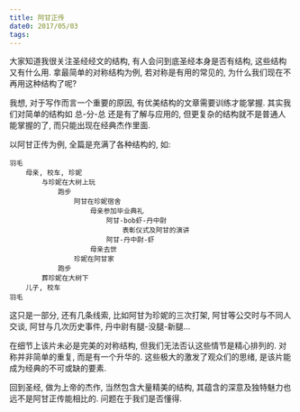 ```yaml
---
title: 阿甘正传
date0: 2017/05/03
tags:
---
```


大家知道我很关注圣经经文的结构, 有人会问到底圣经本身是否有结构, 这些结构又有什么用. 拿最简单的对称结构为例, 若对称是有用的常见的, 为什么我们现在不再用这种结构了呢?

我想, 对于写作而言一个重要的原因, 有优美结构的文章需要训练才能掌握. 其实我们对简单的结构如 总-分-总 还是有了解与应用的, 但更复杂的结构就不是普通人能掌握的了, 而只能出现在经典杰作里面.

以阿甘正传为例, 全篇是充满了各种结构的, 如:

    羽毛
        母亲, 校车, 珍妮
            与珍妮在大树上玩
                跑步
                    阿甘在珍妮宿舍
                        母亲参加毕业典礼
                            阿甘-bob虾-丹中尉
                                表彰仪式及阿甘的演讲
                            阿甘-丹中尉-虾
                        母亲去世
                    珍妮在阿甘家
                跑步
            葬珍妮在大树下
        儿子, 校车
    羽毛

这只是一部分, 还有几条线索, 比如阿甘为珍妮的三次打架, 阿甘等公交时与不同人交谈, 阿甘与几次历史事件, 丹中尉有腿-没腿-新腿...

在细节上该片未必是完美的对称结构, 但我们无法否认这些情节是精心排列的. 对称并非简单的重复, 而是有一个升华的. 这些极大的激发了观众们的思绪, 是该片能成为经典的不可或缺的要素.

回到圣经, 做为上帝的杰作, 当然包含大量精美的结构, 其蕴含的深意及独特魅力也远不是阿甘正传能相比的. 问题在于我们是否懂得.

